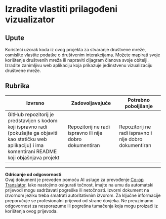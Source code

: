 <!--
CO_OP_TRANSLATOR_METADATA:
{
  "original_hash": "e56df4c0f49357e30ac8fc77aa439dd4",
  "translation_date": "2025-08-30T19:08:38+00:00",
  "source_file": "3-Data-Visualization/13-meaningful-visualizations/assignment.md",
  "language_code": "hr"
}
-->
# Izradite vlastiti prilagođeni vizualizator

## Upute

Koristeći uzorak koda iz ovog projekta za stvaranje društvene mreže, osmislite vlastite podatke o društvenim interakcijama. Možete mapirati svoje korištenje društvenih mreža ili napraviti dijagram članova svoje obitelji. Izradite zanimljivu web aplikaciju koja prikazuje jedinstvenu vizualizaciju društvene mreže.

## Rubrika

Izvrsno | Zadovoljavajuće | Potrebno poboljšanje
--- | --- | --- |
GitHub repozitorij je predstavljen s kodom koji ispravno radi (pokušajte ga objaviti kao statičku web aplikaciju) i ima komentirani README koji objašnjava projekt | Repozitorij ne radi ispravno ili nije dobro dokumentiran | Repozitorij ne radi ispravno i nije dobro dokumentiran

---

**Odricanje od odgovornosti**:  
Ovaj dokument je preveden pomoću AI usluge za prevođenje [Co-op Translator](https://github.com/Azure/co-op-translator). Iako nastojimo osigurati točnost, imajte na umu da automatski prijevodi mogu sadržavati pogreške ili netočnosti. Izvorni dokument na izvornom jeziku treba smatrati autoritativnim izvorom. Za ključne informacije preporučuje se profesionalni prijevod od strane čovjeka. Ne preuzimamo odgovornost za nesporazume ili pogrešna tumačenja koja mogu proizaći iz korištenja ovog prijevoda.
